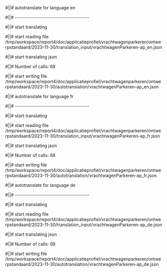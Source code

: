 #||# autotranslate for language en  

#||# -------------------------------------  

#||# start translating  

#||# start reading file /tmp/workspace/report4/doc/applicatieprofiel/vrachtwagenparkeren/ontwerpstandaard/2023-11-30/translation_input/vrachtwagenParkeren-ap_en.json  

#||# start translating json  

#||# Number of calls: 68  

#||# start writing file /tmp/workspace/report4/doc/applicatieprofiel/vrachtwagenparkeren/ontwerpstandaard/2023-11-30/autotranslation/vrachtwagenParkeren-ap_en.json  

#||# autotranslate for language fr  

#||# -------------------------------------  

#||# start translating  

#||# start reading file /tmp/workspace/report4/doc/applicatieprofiel/vrachtwagenparkeren/ontwerpstandaard/2023-11-30/translation_input/vrachtwagenParkeren-ap_fr.json  

#||# start translating json  

#||# Number of calls: 68  

#||# start writing file /tmp/workspace/report4/doc/applicatieprofiel/vrachtwagenparkeren/ontwerpstandaard/2023-11-30/autotranslation/vrachtwagenParkeren-ap_fr.json  

#||# autotranslate for language de  

#||# -------------------------------------  

#||# start translating  

#||# start reading file /tmp/workspace/report4/doc/applicatieprofiel/vrachtwagenparkeren/ontwerpstandaard/2023-11-30/translation_input/vrachtwagenParkeren-ap_de.json  

#||# start translating json  

#||# Number of calls: 68  

#||# start writing file /tmp/workspace/report4/doc/applicatieprofiel/vrachtwagenparkeren/ontwerpstandaard/2023-11-30/autotranslation/vrachtwagenParkeren-ap_de.json  

